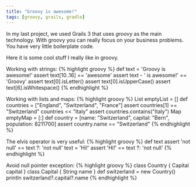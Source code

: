 ```yaml
---
title: "Groovy is awesome!"
tags: [groovy, grails, gradle]
---
```


In my last project, we used Grails 3 that uses _groovy_ as the main technology. With groovy you can really focus on your business problems. You have very little boilerplate code.

Here it is some cool stuff I really like in groovy.

Working with strings:
{% highlight groovy %}
def text = 'Groovy is awesome!'
assert text[10..16] == 'awesome'
assert text - ' is awesome!' == 'Groovy'
assert text[0].isLetter()
assert text[0].isUpperCase()
assert text[6].isWhitespace()
{% endhighlight %}


Working with lists and maps:
{% highlight groovy %}
List emptyList = []
def countries = ["England", "Switzerland", "France"]
assert countries[1] == "Switzerland"
countries << "Italy"
assert countries.contains("Italy")
Map emptyMap = [:]
def country = [name: "Switzerland", capital: "Bern", population: 8211700]
assert country.name == "Switzerland"
{% endhighlight %}

The elvis operator is very useful:
{% highlight groovy %}
def text
assert 'not null' == text ?: 'not null'
text = 'Hi!'
assert 'Hi!' == text ?: 'not null'
{% endhighlight %}

Avoid null pointer exception:
{% highlight groovy %}
class Country {
    Capital capital
}
class Capital {
    String name
}
def switzerland = new Country()
println switzerland?.capital?.name
{% endhighlight %}
